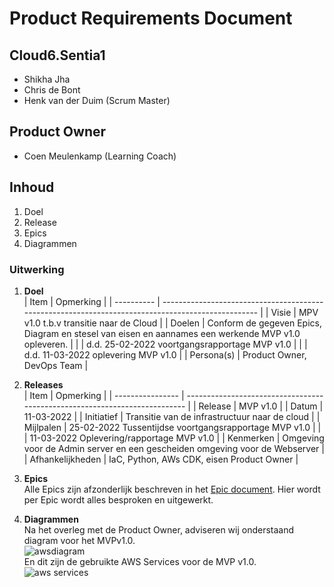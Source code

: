 # Product Requirements Document
## Cloud6.Sentia1
- Shikha Jha
- Chris de Bont
- Henk van der Duim (Scrum Master)

## Product Owner
- Coen Meulenkamp (Learning Coach)

## Inhoud
1. Doel
2. Release
3. Epics
4. Diagrammen

### Uitwerking
1. **Doel**  
   | Item       | Opmerking                                                                                          |
   | ---------- | -------------------------------------------------------------------------------------------------- |
   | Visie      | MPV v1.0 t.b.v transitie naar de Cloud                                                             |
   | Doelen     | Conform de gegeven Epics, Diagram en stesel van eisen en aannames een werkende MVP v1.0 opleveren. |
   |            | d.d. 25-02-2022 voortgangsrapportage MVP v1.0                                                      |
   |            | d.d. 11-03-2022 oplevering MVP v1.0                                                                |
   | Persona(s) | Product Owner, DevOps Team                                                                         |

2. **Releases**  
   | Item             | Opmerking                                                                  |
   | ---------------- | -------------------------------------------------------------------------- |
   | Release          | MVP v1.0                                                                   |
   | Datum            | 11-03-2022                                                                 |
   | Initiatief       | Transitie van de infrastructuur naar de cloud                              |
   | Mijlpalen        | 25-02-2022 Tussentijdse voortgangsrapportage MVP v1.0                      |
   |                  | 11-03-2022 Oplevering/rapportage MVP v1.0                                  |
   | Kenmerken        | Omgeving voor de Admin server en een gescheiden omgeving voor de Webserver |
   | Afhankelijkheden | IaC, Python, AWs CDK, eisen Product Owner                                  |
  
3. **Epics**  
   Alle Epics zijn afzonderlijk beschreven in het [Epic document](../07_Project/Documentatie/Epic%20Document.md). Hier wordt per Epic wordt alles besproken en uitgewerkt.  
  
4. **Diagrammen**  
Na het overleg met de Product Owner, adviseren wij onderstaand diagram voor het MVPv1.0.  
![awsdiagram](../00_includes/MVP%20v1.0%20(AWS).drawio.png)  
En dit zijn de gebruikte AWS Services voor de MVP v1.0.  
![aws services](../00_includes/MVP%20v1.0%20AWS%20Services.drawio.png)
